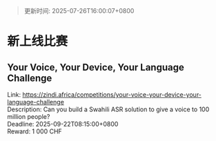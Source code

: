 > 更新时间: 2025-07-26T16:00:07+0800 

# 新上线比赛


## Your Voice, Your Device, Your Language Challenge
Link: https://zindi.africa/competitions/your-voice-your-device-your-language-challenge  
Description: Can you build a Swahili ASR solution to give a voice to 100 million people?  
Deadline: 2025-09-22T08:15:00+0800  
Reward: 1 000 CHF  

